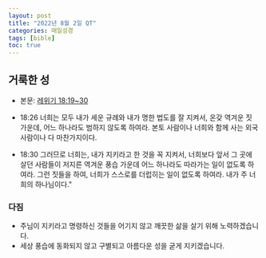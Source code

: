```yaml
---
layout: post
title: "2022년 8월 2일 QT"
categories: 매일성경
tags: [bible]
toc: true
---
```


## 거룩한 성
- 본문: [레위기 18:19~30](https://www.bskorea.or.kr/bible/korbibReadpage.php?version=SAENEW&book=lev&chap=18&sec=19&cVersion=&fontSize=15px&fontWeight=normal#focus)

- 18:26 너희는 모두 내가 세운 규례와 내가 명한 법도를 잘 지켜서, 온갖 역겨운 짓 가운데, 어느 하나라도 범하지 않도록 하여라. 본토 사람이나 너희와 함께 사는 외국 사람이나 다 마찬가지이다.
- 18:30 그러므로 너희는, 내가 지키라고 한 것을 꼭 지켜서, 너희보다 앞서 그 곳에 살던 사람들이 저지른 역겨운 풍습 가운데 어느 하나라도 따라가는 일이 없도록 하여라. 그런 짓들을 하여, 너희가 스스로를 더럽히는 일이 없도록 하여라. 내가 주 너희의 하나님이다."

### 다짐
- 주님이 지키라고 명령하신 것들을 어기지 않고 깨끗한 삶을 살기 위해 노력하겠습니다.
- 세상 풍습에 동화되지 않고 구별되고 아름다운 성을 굳게 지키겠습니다.
